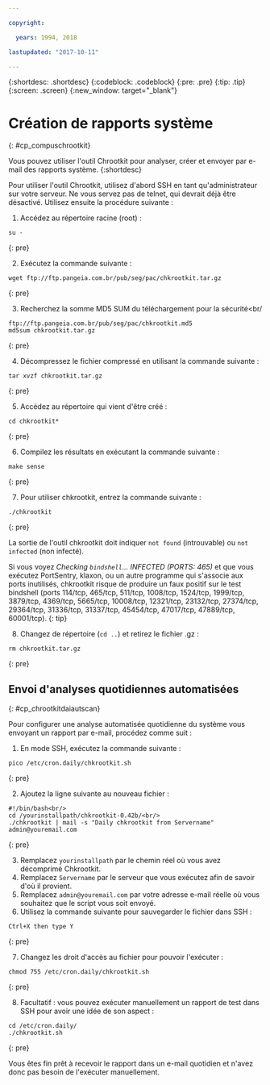 ```yaml
---

copyright:

  years: 1994, 2018

lastupdated: "2017-10-11"

---
```


{:shortdesc: .shortdesc}
{:codeblock: .codeblock}
{:pre: .pre}
{:tip: .tip}
{:screen: .screen}
{:new_window: target="_blank"}

# Création de rapports système
{: #cp_compuschrootkit}

Vous pouvez utiliser l'outil Chrootkit pour analyser, créer et envoyer par e-mail des rapports système.
{:shortdesc}

Pour utiliser l'outil Chrootkit, utilisez d'abord SSH en tant qu'administrateur sur votre serveur. Ne vous servez pas de telnet, qui devrait déjà être désactivé. Utilisez ensuite la procédure suivante :

1. Accédez au répertoire racine (root) :  

  ```
  su -
  ```
  {: pre}

2. Exécutez la commande suivante :

  ```
  wget ftp://ftp.pangeia.com.br/pub/seg/pac/chkrootkit.tar.gz
  ```
  {: pre}

3. Recherchez la somme MD5 SUM du téléchargement pour la sécurité<br/

  ```
  ftp://ftp.pangeia.com.br/pub/seg/pac/chkrootkit.md5
  md5sum chkrootkit.tar.gz
  ```
  {: pre}

4. Décompressez le fichier compressé en utilisant la commande suivante :<br/>

  ```
  tar xvzf chkrootkit.tar.gz
  ```
  {: pre}

5. Accédez au répertoire qui vient d'être créé :

  ```
  cd chkrootkit*
  ```
  {: pre}

6. Compilez les résultats en exécutant la commande suivante :

  ```
  make sense
  ```
  {: pre}

7. Pour utiliser chkrootkit, entrez la commande suivante :

  ```
  ./chkrootkit
  ```
  {: pre}

La sortie de l'outil chkrootkit doit indiquer `not found` (introuvable) ou `not infected` (non infecté).

Si vous voyez *Checking `bindshell`... INFECTED (PORTS: 465)* et que vous exécutez PortSentry, klaxon, ou un autre programme qui s'associe aux ports inutilisés, chkrootkit risque de produire un faux positif sur le test bindshell (ports 114/tcp, 465/tcp, 511/tcp, 1008/tcp, 1524/tcp, 1999/tcp, 3879/tcp, 4369/tcp, 5665/tcp, 10008/tcp, 12321/tcp, 23132/tcp, 27374/tcp, 29364/tcp, 31336/tcp, 31337/tcp, 45454/tcp, 47017/tcp, 47889/tcp, 60001/tcp).
{: tip}

8. Changez de répertoire (`cd ..`) et retirez le fichier .gz :  

  ```
  rm chkrootkit.tar.gz
  ```
  {: pre}

## Envoi d'analyses quotidiennes automatisées
{: #cp_chrootkitdaiautscan}

Pour configurer une analyse automatisée quotidienne du système vous envoyant un rapport par e-mail, procédez comme suit :

1. En mode SSH, exécutez la commande suivante :

  ```
  pico /etc/cron.daily/chkrootkit.sh
  ```
  {: pre}

2. Ajoutez la ligne suivante au nouveau fichier :

  ```
  #!/bin/bash<br/>
  cd /yourinstallpath/chkrootkit-0.42b/<br/>
  ./chkrootkit | mail -s "Daily chkrootkit from Servername" admin@youremail.com
  ```
  {: pre}

3. Remplacez `yourinstallpath` par le chemin réel où vous avez décomprimé Chkrootkit.
4. Remplacez `Servername` par le serveur que vous exécutez afin de savoir d'où il provient.
5. Remplacez `admin@youremail.com` par votre adresse e-mail réelle où vous souhaitez que le script vous soit envoyé.
6. Utilisez la commande suivante pour sauvegarder le fichier dans SSH :

  ```
  Ctrl+X then type Y
  ```
  {: pre}

7. Changez les droit d'accès au fichier pour pouvoir l'exécuter :

  ```
  chmod 755 /etc/cron.daily/chkrootkit.sh
  ```
  {: pre}

8.  Facultatif : vous pouvez exécuter manuellement un rapport de test dans SSH pour avoir une idée de son aspect :

  ```
  cd /etc/cron.daily/
  ./chkrootkit.sh
  ```
  {: pre}

Vous êtes fin prêt à recevoir le rapport dans un e-mail quotidien et n'avez donc pas besoin de l'exécuter manuellement.

